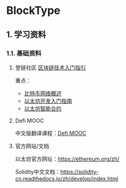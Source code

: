 # BlockType

## 1. 学习资料

### 1.1. 基础资料

1. 登链社区 [区块链技术入门指引](https://learnblockchain.cn/2018/01/11/guide/)

   重点：
   
   - [比特币网络概述](https://learnblockchain.cn/2017/11/07/bitcoin-p2p/) 
   - [以太坊开发入门指南](https://learnblockchain.cn/2017/11/20/whatiseth/)
   - [以太坊智能合约](https://learnblockchain.cn/2018/01/04/understanding-smart-contracts/)
   
2. Defi MOOC

   中文版翻译课程：[Defi MOOC](https://www.bilibili.com/video/BV1va41127DM)

3. 官方网站/文档

   以太坊官方网址：https://ethereum.org/zh/
   
   Solidity中文文档：https://solidity-cn.readthedocs.io/zh/develop/index.html
